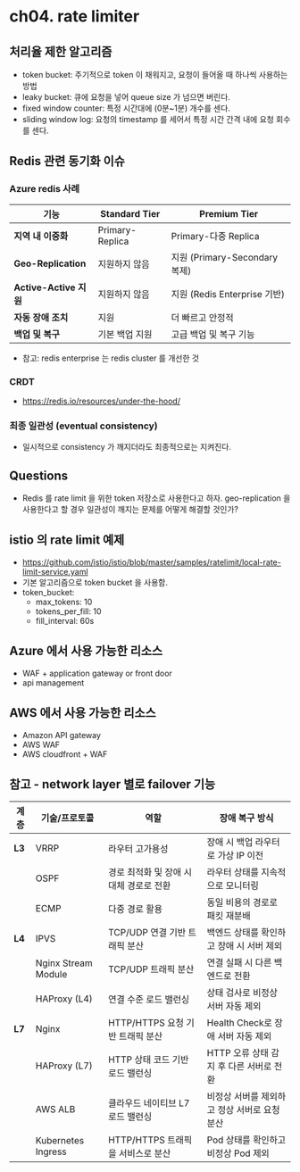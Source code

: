 # ch04. rate limiter
## 처리율 제한 알고리즘
- token bucket: 주기적으로 token 이 채워지고, 요청이 들어올 때 하나씩 사용하는 방법
- leaky bucket: 큐에 요청을 넣어 queue size 가 넘으면 버린다.
- fixed window counter: 특정 시간대에 (0분~1분) 개수를 센다.
- sliding window log: 요청의 timestamp 를 세어서 특정 시간 간격 내에 요청 회수를 센다.

## Redis 관련 동기화 이슈
### Azure redis 사례
| 기능                | Standard Tier           | Premium Tier                                |
|---------------------|-------------------------|---------------------------------------------|
| **지역 내 이중화**   | Primary-Replica         | Primary-다중 Replica                       |
| **Geo-Replication** | 지원하지 않음           | 지원 (Primary-Secondary 복제)              |
| **Active-Active 지원** | 지원하지 않음           | 지원 (Redis Enterprise 기반)               |
| **자동 장애 조치**   | 지원                   | 더 빠르고 안정적                           |
| **백업 및 복구**     | 기본 백업 지원          | 고급 백업 및 복구 기능                     |
- 참고: redis enterprise 는 redis cluster 를 개선한 것

### CRDT
- https://redis.io/resources/under-the-hood/

### 최종 일관성 (eventual consistency)
- 일시적으로 consistency 가 깨지더라도 최종적으로는 지켜진다.

## Questions
- Redis 를 rate limit 을 위한 token 저장소로 사용한다고 하자. geo-replication 을 사용한다고 할 경우 일관성이 깨지는 문제를 어떻게 해결할 것인가?

## istio 의 rate limit 예제
- https://github.com/istio/istio/blob/master/samples/ratelimit/local-rate-limit-service.yaml
- 기본 알고리즘으로 token bucket 을 사용함.
- token_bucket:
  - max_tokens: 10
  - tokens_per_fill: 10
  - fill_interval: 60s

## Azure 에서 사용 가능한 리소스
- WAF + application gateway or front door
- api management

## AWS 에서 사용 가능한 리소스
- Amazon API gateway
- AWS WAF
- AWS cloudfront + WAF

## 참고 - network layer 별로 failover 기능
| 계층       | 기술/프로토콜                     | 역할                                      | 장애 복구 방식                               |
|------------|----------------------------------|------------------------------------------|-------------------------------------------|
| **L3**     | VRRP                            | 라우터 고가용성                            | 장애 시 백업 라우터로 가상 IP 이전            |
|            | OSPF                            | 경로 최적화 및 장애 시 대체 경로로 전환      | 라우터 상태를 지속적으로 모니터링             |
|            | ECMP                            | 다중 경로 활용                             | 동일 비용의 경로로 패킷 재분배                |
| **L4**     | IPVS                            | TCP/UDP 연결 기반 트래픽 분산               | 백엔드 상태를 확인하고 장애 시 서버 제외       |
|            | Nginx Stream Module            | TCP/UDP 트래픽 분산                       | 연결 실패 시 다른 백엔드로 전환               |
|            | HAProxy (L4)                   | 연결 수준 로드 밸런싱                      | 상태 검사로 비정상 서버 자동 제외             |
| **L7**     | Nginx                          | HTTP/HTTPS 요청 기반 트래픽 분산           | Health Check로 장애 서버 자동 제외            |
|            | HAProxy (L7)                   | HTTP 상태 코드 기반 로드 밸런싱            | HTTP 오류 상태 감지 후 다른 서버로 전환        |
|            | AWS ALB                        | 클라우드 네이티브 L7 로드 밸런싱           | 비정상 서버를 제외하고 정상 서버로 요청 분산   |
|            | Kubernetes Ingress             | HTTP/HTTPS 트래픽을 서비스로 분산           | Pod 상태를 확인하고 비정상 Pod 제외            |
